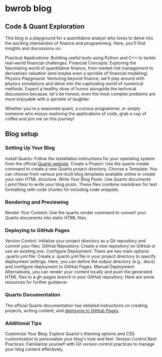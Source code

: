 # bwrob blog

## Code & Quant Exploration

This blog is a playground for a quantitative analyst who loves to delve into the exciting intersection of finance and programming. Here, you'll find insights and discussions on:

Practical Applications: Building useful tools using Python and C++ to tackle real-world financial challenges.
Financial Concepts: Exploring the fascinating world of quantitative finance, from market risk management to derivatives valuation (and maybe even a sprinkle of financial modeling).
Physics Playground: Venturing beyond finance, we'll play around with physics simulations and delve into the captivating world of numerical methods.
Expect a healthy dose of humor alongside the technical discussions because, let's be honest, even the most complex problems are more enjoyable with a sprinkle of laughter.

Whether you're a seasoned quant, a curious programmer, or simply someone who enjoys exploring the applications of code, grab a cup of coffee and join me on this journey!

## Blog setup

### Setting Up Your Blog

Install Quarto: Follow the installation instructions for your operating system from the official [Quarto website](https://quarto.org/docs/download/).
Create a Project: Use the quarto create command to create a new Quarto project directory.
Choose a Template: You can choose from various pre-built blog templates available online or create your own HTML structure.
Write Your Blog Posts: Use Quarto documents (.qmd files) to write your blog posts. These files combine markdown for text formatting with code chunks for including code snippets.

### Rendering and Previewing

Render Your Content: Use the quarto render command to convert your Quarto documents into static HTML files.

### Deploying to GitHub Pages

Version Control: Initialize your project directory as a Git repository and commit your files.
GitHub Repository: Create a new repository on GitHub or use an existing one.
Configure Deployment: There are two main options:
.quarto.yml file: Create a .quarto.yml file in your project directory to specify deployment settings. Here, you can define the output directory (e.g., docs) and configure deployment to GitHub Pages.
Manual Deployment: Alternatively, you can render your content locally and push the generated HTML files to a gh-pages branch in your GitHub repository.
Here are some resources for further guidance:

### Quarto Documentation

The official Quarto documentation has detailed instructions on creating projects, writing content, and [deploying to GitHub Pages](https://quarto.org/docs/publishing/github-pages.html).

### Additional Tips

Customize Your Blog: Explore Quarto's theming options and CSS customization to personalize your blog's look and feel.
Version Control Best Practices: Familiarize yourself with Git version control practices to manage your blog content effectively.
